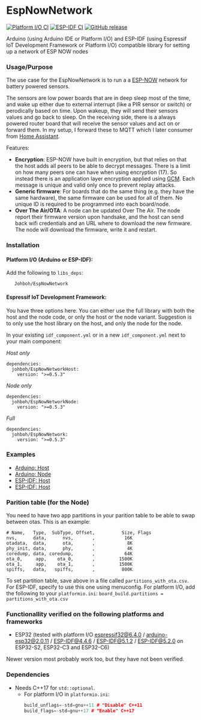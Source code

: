 # EspNowNetwork
[![Platform I/O CI](https://github.com/Johboh/EspNowNetwork/actions/workflows/platformio.yaml/badge.svg)](https://registry.platformio.org/libraries/johboh/EspNowNetwork)
[![ESP-IDF CI](https://github.com/Johboh/EspNowNetwork/actions/workflows/espidf.yaml/badge.svg)](https://components.espressif.com/components/johboh/espnownetwork)
[![GitHub release](https://img.shields.io/github/release/Johboh/EspNowNetwork.svg)](https://github.com/Johboh/EspNowNetwork/releases)


Arduino (using Arduino IDE or Platform I/O) and ESP-IDF (using Espressif IoT Development Framework or Platform I/O) compatible library for setting up a network of ESP NOW nodes

### Usage/Purpose
The use case for the EspNowNetwork is to run a a [ESP-NOW](https://www.espressif.com/en/solutions/low-power-solutions/esp-now) network for battery powered sensors.

The sensors are low power boards that are in deep sleep most of the time, and wake up either due to external interrupt (like a PIR sensor or switch) or perodically based on time. Upon wakeup, they will send their sensors values and go back to sleep. On the receiving side, there is a always powered router board that will receive the sensor values and act on or forward them. In my setup, I forward these to MQTT which I later consumer from [Home Assistant](https://www.home-assistant.io).

Features:
- **Encryption**: ESP-NOW have built in encryption, but that relies on that the host adds all peers to be able to decrypt messages. There is a limit on how many peers one can have when using encryption (17). So instead there is an application layer encryption applied using [GCM](https://en.wikipedia.org/wiki/Galois/Counter_Mode). Each message is unique and valid only once to prevent replay attacks.
- **Generic firmware**: For boards that do the same thing (e.g. they have the same hardware), the same firmware can be used for all of them. No unique ID is required to be programmed into each board/node.
- **Over The Air/OTA**: A node can be updated Over The Air. The node report their firmware version upon handsake, and the host can send back wifi credentials and an URL where to download the new firmware. The node will download the firmware, write it and restart.

### Installation
#### Platform I/O (Arduino or ESP-IDF):
Add the following to `libs_deps`:
```
   Johboh/EspNowNetwork
```
#### Espressif IoT Development Framework:
You have three options here. You can either use the full library with both the host and the node code, or only the host or the node variant. Suggestion is to only use the host library on the host, and only the node for the node.

In your existing `idf_component.yml` or in a new `idf_component.yml` next to your main component:

*Host only*
```
dependencies:
  johboh/EspNowNetworkHost:
    version: ">=0.5.3"
```
*Node only*
```
dependencies:
  johboh/EspNowNetworkNode:
    version: ">=0.5.3"
```
*Full*
```
dependencies:
  johboh/EspNowNetwork:
    version: ">=0.5.3"
```

### Examples
- [Arduino: Host](examples/arduino/host/Host.ino)
- [Arduino: Node](examples/arduino/node/Node.ino)
- [ESP-IDF: Host](examples/espidf/host/main/main.cpp)
- [ESP-IDF: Host](examples/espidf/node/main/main.cpp)

### Parition table (for the Node)
You need to have two app partitions in your parition table to be able to swap between otas. This is an example:
```
# Name,   Type,  SubType, Offset,          Size, Flags
nvs,      data,      nvs,       ,           16K
otadata,  data,      ota,       ,            8K
phy_init, data,      phy,       ,            4K
coredump, data, coredump,       ,           64K
ota_0,     app,    ota_0,       ,         1500K
ota_1,     app,    ota_1,       ,         1500K
spiffs,   data,   spiffs,       ,          800K
```
To set partition table, save above in a file called `partitions_with_ota.csv`. For ESP-IDF, specify to use this one using menuconfig. For platform I/O, add the following to your `platformio.ini`: `board_build.partitions = partitions_with_ota.csv`

### Functionallity verified on the following platforms and frameworks
- ESP32 (tested with platform I/O [espressif32@6.4.0](https://github.com/platformio/platform-espressif32) / [arduino-esp32@2.0.11](https://github.com/espressif/arduino-esp32) / [ESP-IDF@4.4.6](https://github.com/espressif/esp-idf) / [ESP-IDF@5.1.2](https://github.com/espressif/esp-idf) / [ESP-IDF@5.2.0](https://github.com/espressif/esp-idf) on ESP32-S2, ESP32-C3 and ESP32-C6)

Newer version most probably work too, but they have not been verified.

### Dependencies
- Needs C++17 for `std::optional`.
  - For platform I/O in `platformio.ini`:
    ```C++
    build_unflags=-std=gnu++11 # "Disable" C++11
    build_flags=-std=gnu++17 # "Enable" C++17
    ```
